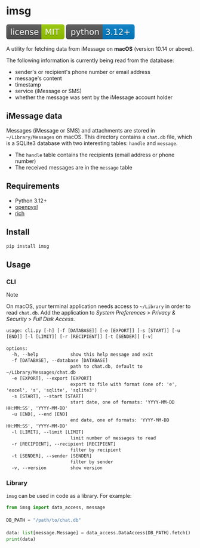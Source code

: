 # imsg

![](img/license.svg) ![](img/python.svg)

A utility for fetching data from iMessage on **macOS** (version 10.14 or above).

The following information is currently being read from the database:

* sender's or recipient's phone number or email address
* message's content
* timestamp
* service (iMessage or SMS)
* whether the message was sent by the iMessage account holder

## iMessage data

Messages (iMessage or SMS) and attachments are stored in `~/Library/Messages` on macOS. This directory contains a `chat.db` file, which is a SQLite3 database with two interesting tables: `handle` and `message`.

* The `handle` table contains the recipients (email address or phone number)
* The received messages are in the `message` table

## Requirements

* Python 3.12+
* [openpyxl](https://pypi.org/project/openpyxl/)
* [rich](https://rich.readthedocs.io/en/latest/)

## Install

    pip install imsg

## Usage

### CLI

> [!note]
> On macOS, your terminal application needs access to `~/Library` in order to read `chat.db`. Add the application to *System Preferences* > *Privacy & Security* > *Full Disk Access*.

```
usage: cli.py [-h] [-f [DATABASE]] [-e [EXPORT]] [-s [START]] [-u [END]] [-l [LIMIT]] [-r [RECIPIENT]] [-t [SENDER]] [-v]

options:
  -h, --help            show this help message and exit
  -f [DATABASE], --database [DATABASE]
                        path to chat.db, default to ~/Library/Messages/chat.db
  -e [EXPORT], --export [EXPORT]
                        export to file with format (one of: 'e', 'excel', 's', 'sqlite', 'sqlite3')
  -s [START], --start [START]
                        start date, one of formats: 'YYYY-MM-DD HH:MM:SS', 'YYYY-MM-DD'
  -u [END], --end [END]
                        end date, one of formats: 'YYYY-MM-DD HH:MM:SS', 'YYYY-MM-DD'
  -l [LIMIT], --limit [LIMIT]
                        limit number of messages to read
  -r [RECIPIENT], --recipient [RECIPIENT]
                        filter by recipient
  -t [SENDER], --sender [SENDER]
                        filter by sender
  -v, --version         show version
```

### Library

`imsg` can be used in code as a library. For example:

```python
from imsg import data_access, message

DB_PATH = "/path/to/chat.db"

data: list[message.Message] = data_access.DataAccess(DB_PATH).fetch()
print(data)
```